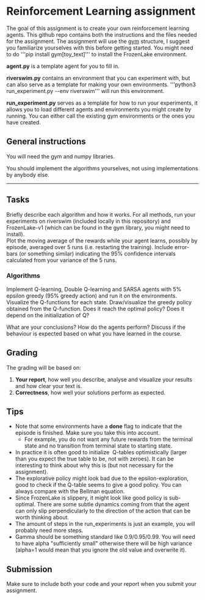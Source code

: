 # Reinforcement Learning assignment

The goal of this assignment is to create your own reinforcement learning agents.
This github repo contains both the instructions and the files needed for the assignment.
The assignment will use the [gym](https://www.gymlibrary.ml/) structure, 
I suggest you familiarize yourselves with this before getting started.
You might need to do '''pip install gym[toy_text]''' to install the FrozenLake environment.

**agent.py** is a template agent for you to fill in.

**riverswim.py** contains an environment that you can experiment with, but can also serve as a template for making your own
environments. '''python3 run_experiment.py --env riverswim''' will run this environment.

**run_experiment.py** serves as a template for how to run your experiments, it allows you to load different agents and 
environments you might create by running. You can either call the existing gym environments or the ones you have created.

## General instructions
You will need the gym and numpy libraries. 

You should implement the algorithms yourselves, not using implementations by anybody else. 
****
## Tasks
Briefly describe each algorithm and how it works. 
For all methods, run your experiments on riverswim (included locally in this repository) and FrozenLake-v1 (which can be found in the gym library, you might need to install).  
Plot the moving average of the rewards while your agent learns, possibly by episode, averaged over 5 runs (i.e. restarting the training). 
Include error-bars (or something similar) indicating the 95% confidence intervals calculated from your variance of the 5 runs.

### Algorithms
Implement Q-learning, Double Q-learning and SARSA agents with 5% epsilon greedy (95% greedy action) and run it on the 
environments. Visualize the Q-functions for each state. Draw/visualize the greedy policy obtained from the Q-function. Does it reach the optimal policy? Does it depend on the initialization of Q?
   
What are your conclusions? How do the agents perform? Discuss if the behaviour is expected based on what you have learned in the course.

## Grading
The grading will be based on:
1. **Your report**, how well you describe, analyse and visualize your results and how clear your text is.
2. **Correctness**, how well your solutions perform as expected.


## Tips
- Note that some environments have a **done** flag to indicate that the episode is finished. Make sure you take this into account. 
   - For example, you do not want any future rewards from the terminal state and no transition from terminal state to starting state. 
- In practice it is often good to initialize  Q-tables optimistically (larger than you expect the true table to be, not with zeroes). It can be interesting to think about why this is (but not necessary for the assignment).
- The explorative policy might look bad due to the epsilon-exploration, good to check if the Q-table seems to give a good policy. You can always compare with the Bellman equation.
- Since FrozenLake is slippery, it might look like good policy is sub-optimal. There are some subtle dynamics coming from that the agent can only slip perpendicularly to the direction of the action that can be worth thinking about.
- The amount of steps in the run_experiments is just an example, you will probably need more steps.
- Gamma should be something standard like 0.9/0.95/0.99. You will need to have alpha "sufficiently small" otherwise there will be high variance (alpha=1 would mean that you ignore the old value and overwrite it).

## Submission
Make sure to include both your code and your report when you submit your assignment. 
